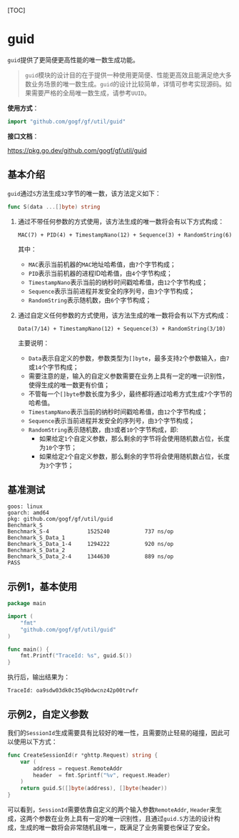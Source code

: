 [TOC]

# guid

`guid`提供了更简便更高性能的唯一数生成功能。 

> `guid`模块的设计目的在于提供一种使用更简便、性能更高效且能满足绝大多数业务场景的唯一数生成。`guid`的设计比较简单，详情可参考实现源码。如果需要严格的全局唯一数生成，请参考`UUID`。

**使用方式**：
```go
import "github.com/gogf/gf/util/guid"
```

**接口文档**： 

https://pkg.go.dev/github.com/gogf/gf/util/guid


## 基本介绍

`guid`通过`S`方法生成`32`字节的唯一数，该方法定义如下：
```go
func S(data ...[]byte) string
```
1. 通过不带任何参数的方式使用，该方法生成的唯一数将会有以下方式构成：
    
    `MAC(7) + PID(4) + TimestampNano(12) + Sequence(3) + RandomString(6)`

    其中：
    - `MAC`表示当前机器的`MAC`地址哈希值，由`7`个字节构成；
    - `PID`表示当前机器的进程ID哈希值，由`4`个字节构成；
    - `TimestampNano`表示当前的纳秒时间戳哈希值，由`12`个字节构成；
    - `Sequence`表示当前进程并发安全的序列号，由`3`个字节构成；
    - `RandomString`表示随机数，由`6`个字节构成；
    
1. 通过自定义任何参数的方式使用，该方法生成的唯一数将会有以下方式构成：
    
    `Data(7/14) + TimestampNano(12) + Sequence(3) + RandomString(3/10)`

    主要说明：
    - `Data`表示自定义的参数，参数类型为`[]byte`，最多支持`2`个参数输入，由`7`或`14`个字节构成；
    - 需要注意的是，输入的自定义参数需要在业务上具有一定的唯一识别性，使得生成的唯一数更有价值；
    - 不管每一个`[]byte`参数长度为多少，最终都将通过哈希方式生成`7`个字节的哈希值。
    - `TimestampNano`表示当前的纳秒时间戳哈希值，由`12`个字节构成；
    - `Sequence`表示当前进程并发安全的序列号，由`3`个字节构成；
    - `RandomString`表示随机数，由`3`或者`10`个字节构成，即:
        - 如果给定`1`个自定义参数，那么剩余的字节将会使用随机数占位，长度为`10`个字节；
        - 如果给定`2`个自定义参数，那么剩余的字节将会使用随机数占位，长度为`3`个字节；

## 基准测试
```
goos: linux
goarch: amd64
pkg: github.com/gogf/gf/util/guid
Benchmark_S
Benchmark_S-4          	 1525240	       737 ns/op
Benchmark_S_Data_1
Benchmark_S_Data_1-4   	 1294222	       920 ns/op
Benchmark_S_Data_2
Benchmark_S_Data_2-4   	 1344630	       889 ns/op
PASS
```

## 示例1，基本使用
```go
package main

import (
	"fmt"
	"github.com/gogf/gf/util/guid"
)

func main() {
	fmt.Printf("TraceId: %s", guid.S())
}
```
执行后，输出结果为：
```
TraceId: oa9sdw03dk0c35q9bdwcnz42p00trwfr
```

## 示例2，自定义参数

我们的`SessionId`生成需要具有比较好的唯一性，且需要防止轻易的碰撞，因此可以使用以下方式：
```go
func CreateSessionId(r *ghttp.Request) string {
    var (
        address = request.RemoteAddr
        header  = fmt.Sprintf("%v", request.Header)
    )
    return guid.S([]byte(address), []byte(header))
}
```
可以看到，`SessionId`需要依靠自定义的两个输入参数`RemoteAddr`, `Header`来生成，这两个参数在业务上具有一定的唯一识别性，且通过`guid.S`方法的设计构成，生成的唯一数将会非常随机且唯一，既满足了业务需要也保证了安全。






